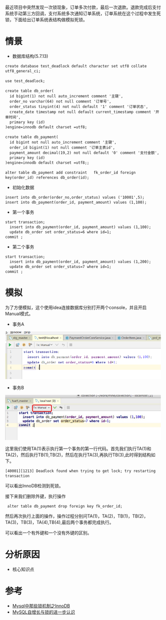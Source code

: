 最近项目中突然发现一次锁现象，订单多次付款，最后一次退款。退款完成后支付系统手动第三方回调，支付系统多次通知订单系统，订单系统在这个过程中发生死锁，下面给出订单系统表结构做模拟死锁。

# 情景
* 数据库结构(5.7.13)
````
create database test_deadlock default character set utf8 collate utf8_general_ci;

use test_deadlock;

create table db_order(
  id bigint(1) not null auto_increment comment '主键',
  order_no varchar(64) not null comment '订单号',
  order_status tinyint(4) not null default '1' comment '订单状态',
  create_date timestamp not null default current_timestamp comment '开单时间',
  primary key (id)
)engine=innodb default charset =utf8;

create table db_payment(
  id bigint not null auto_increment comment '主键',
  order_id bigint(1) not null comment '订单主表id',
  payment_amount decimal(19,2) not null default '0' comment '支付金额',
  primary key (id)
)engine=innodb default charset =utf8;;

alter table db_payment add constraint   fk_order_id foreign key(order_id) references db_order(id);
````

* 初始化数据
````
insert into db_order(order_no,order_status) values ('10001',5);
insert into db_payment(order_id, payment_amount) values (1,100);
````

* 第一个事务
````
start transaction;
  insert into db_payment(order_id, payment_amount) values (1,100);
  update db_order set order_status=6 where id=1;
commit ;
````

* 第二个事务
````
start transaction;
  insert into db_payment(order_id, payment_amount) values (1,200);
  update db_order set order_status=7 where id=1;
commit ;
````

# 模拟
 为了方便模拟，这个使用idea连接数据库分别打开两个console，并且开启Manual模式。

 * 事务A
  
  ![图2](../../resources/image/死锁事务模拟2.png)

 * 事务B
  
  ![图1](../../resources/image/死锁事务模拟.jpg)

  这里我们使用TA(1)表示执行第一个事务的第一行代码。首先我们执行TA(1)和TA(2)，然后执行TB(1),TB(2)，然后在执行TA(3),再执行TB(3),此时得到结构如下。

````
[40001][1213] Deadlock found when trying to get lock; try restarting transaction
````

 可以看出InnoDB检测到死锁。

 接下来我们删除外键，执行操作

````
 alter table db_payment drop foreign key fk_order_id;
````

 然后再次执行上面的操作，操作过程分别问TA(1)，TA(2)，TB(1)，TB(2)，TA(3)，TB(3)，TA(4),TB(4),最后两个事务都完成执行。

  可以看出一个有外键和一个没有外键的区别。

# 分析原因
* 核心知识点
 

# 参考
* [Mysql中那些锁机制之InnoDB](https://blog.csdn.net/zhanghongzheng3213/article/details/51721903)
* [MySQL自增长与锁的进一步认识](https://blog.csdn.net/poxiaonie/article/details/72899975)